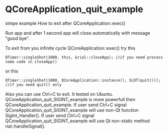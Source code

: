 # QCoreApplication_quit_example
 simpe example How to exit after QCoreApplication::exec()
 
 Run app and after 1 second app will close automatically with message "good bye".
 
 To exit from you infinite cycle QCoreApplication::exec()
 try this
 
    QTimer::singleShot(1000, this, &rial::closeApp); //if you need process some code in closeApp()
 or this
 
    QTimer::singleShot(1000, QCoreApplication::instance(), SLOT(quit())); //if you need quit() only

Also you can use Ctrl+C to exit. It tested on Ubuntu.
QCoreApplication_quit_SIGINT_example is more powerfull then QCoreApplication_quit_example. 
If user send Ctrl+C signal QCoreApplication_quit_SIGINT_example will use non-Qt function SigInt_Handler().
If user send Ctrl+C signal QCoreApplication_quit_SIGINT_example will use Qt non-static method rial::handleSignal().
